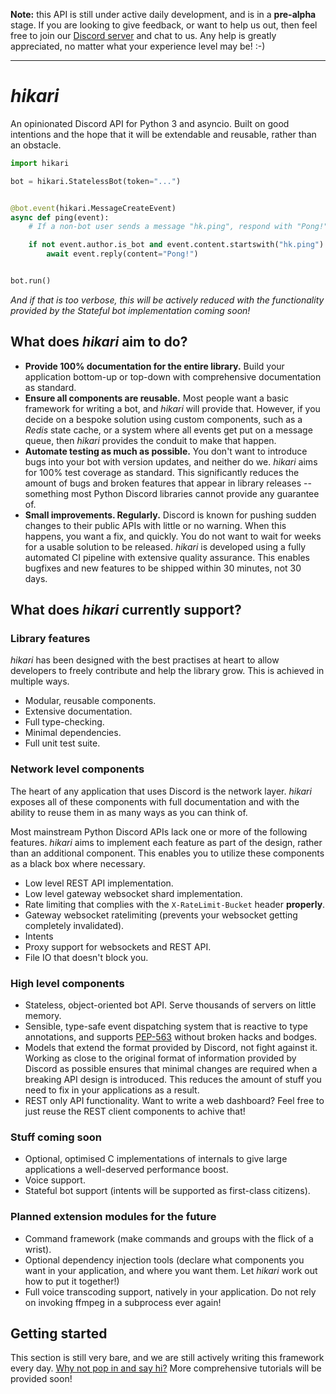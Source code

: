 **Note:** this API is still under active daily development, and is in a
**pre-alpha** stage. If you are looking to give feedback, or want to help us 
out, then feel free to join our [Discord server](https://discord.gg/Jx4cNGG) and
chat to us. Any help is greatly appreciated, no matter what your experience 
level may be! :-)

--- 

# _hikari_

An opinionated Discord API for Python 3 and asyncio. Built on good intentions 
and the hope that it will be extendable and reusable, rather than an obstacle.

```py
import hikari

bot = hikari.StatelessBot(token="...")


@bot.event(hikari.MessageCreateEvent)
async def ping(event):
    # If a non-bot user sends a message "hk.ping", respond with "Pong!"

    if not event.author.is_bot and event.content.startswith("hk.ping"):
        await event.reply(content="Pong!")


bot.run()
```

_And if that is too verbose, this will be actively reduced with the
functionality provided by the Stateful bot implementation coming soon!_

## What does _hikari_ aim to do?

- **Provide 100% documentation for the entire library.** Build your application
  bottom-up or top-down with comprehensive documentation as standard.
- **Ensure all components are reusable.** Most people want a basic framework for
  writing a bot, and _hikari_ will provide that. However, if you decide on a
  bespoke solution using custom components, such as a _Redis_ state cache, or
  a system where all events get put on a message queue, then _hikari_ provides
  the conduit to make that happen. 
- **Automate testing as much as possible.** You don't want to introduce bugs 
  into your bot with version updates, and neither do we. _hikari_ aims for 100%
  test coverage as standard. This significantly reduces the amount of bugs and
  broken features that appear in library releases -- something most Python
  Discord libraries cannot provide any guarantee of.
- **Small improvements. Regularly.** Discord is known for pushing sudden changes
  to their public APIs with little or no warning. When this happens, you want a 
  fix, and quickly. You do not want to wait for weeks for a usable solution to 
  be released. _hikari_ is developed using a fully automated CI pipeline with
  extensive quality assurance. This enables bugfixes and new features to be 
  shipped within 30 minutes, not 30 days. 
 
## What does _hikari_ currently support?

### Library features

_hikari_ has been designed with the best practises at heart to allow developers 
to freely contribute and help the library grow. This is achieved in multiple 
ways.

- Modular, reusable components.
- Extensive documentation.
- Full type-checking.
- Minimal dependencies.
- Full unit test suite.

### Network level components

The heart of any application that uses Discord is the network layer. _hikari_
exposes all of these components with full documentation and with the ability to
reuse them in as many ways as you can think of.

Most mainstream Python Discord APIs lack one or more of the following features. _hikari_ aims to 
implement each feature as part of the design, rather than an additional component. This enables you
to utilize these components as a black box where necessary.

- Low level REST API implementation.
- Low level gateway websocket shard implementation.
- Rate limiting that complies with the `X-RateLimit-Bucket` header __properly__.
- Gateway websocket ratelimiting (prevents your websocket getting completely invalidated).
- Intents
- Proxy support for websockets and REST API.
- File IO that doesn't block you.

### High level components

- Stateless, object-oriented bot API. Serve thousands of servers on little memory.
- Sensible, type-safe event dispatching system that is reactive to type annotations, and
  supports [PEP-563](https://www.python.org/dev/peps/pep-0563/) without broken hacks and
  bodges.
- Models that extend the format provided by Discord, not fight against it. Working as close
  to the original format of information provided by Discord as possible ensures that minimal
  changes are required when a breaking API design is introduced. This reduces the amount of
  stuff you need to fix in your applications as a result.
- REST only API functionality. Want to write a web dashboard? Feel free to just reuse the 
  REST client components to achive that!
  
### Stuff coming soon

- Optional, optimised C implementations of internals to give large applications a 
  well-deserved performance boost.
- Voice support.
- Stateful bot support (intents will be supported as first-class citizens).

### Planned extension modules for the future

- Command framework (make commands and groups with the flick of a wrist).
- Optional dependency injection tools (declare what components you want in your application, and
  where you want them. Let _hikari_ work out how to put it together!)
- Full voice transcoding support, natively in your application. Do not rely on invoking ffmpeg
  in a subprocess ever again!


## Getting started

This section is still very bare, and we are still actively writing this framework every day.
[Why not pop in and say hi?](https://discord.gg/Jx4cNGG) More comprehensive tutorials will be
provided soon!
